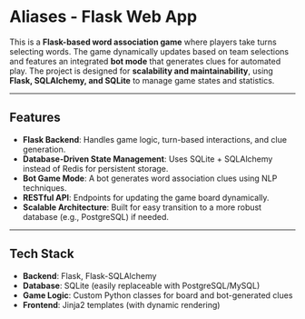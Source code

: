 # **Aliases - Flask Web App**

This is a **Flask-based word association game** where players take turns selecting words. The game dynamically updates based on team selections and features an integrated **bot mode** that generates clues for automated play. The project is designed for **scalability and maintainability**, using **Flask, SQLAlchemy, and SQLite** to manage game states and statistics.

---

## **Features**
- **Flask Backend**: Handles game logic, turn-based interactions, and clue generation.
- **Database-Driven State Management**: Uses SQLite + SQLAlchemy instead of Redis for persistent storage.
- **Bot Game Mode**: A bot generates word association clues using NLP techniques.
- **RESTful API**: Endpoints for updating the game board dynamically.
- **Scalable Architecture**: Built for easy transition to a more robust database (e.g., PostgreSQL) if needed.

---

## **Tech Stack**
- **Backend**: Flask, Flask-SQLAlchemy
- **Database**: SQLite (easily replaceable with PostgreSQL/MySQL)
- **Game Logic**: Custom Python classes for board and bot-generated clues
- **Frontend**: Jinja2 templates (with dynamic rendering)
